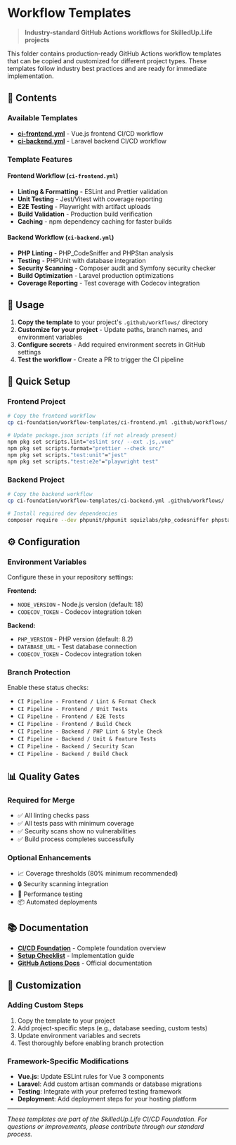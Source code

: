 # Workflow Templates

> **Industry-standard GitHub Actions workflows for SkilledUp.Life projects**

This folder contains production-ready GitHub Actions workflow templates that can be copied and customized for different project types. These templates follow industry best practices and are ready for immediate implementation.

## 📁 Contents

### Available Templates

- **[ci-frontend.yml](./ci-frontend.yml)** - Vue.js frontend CI/CD workflow
- **[ci-backend.yml](./ci-backend.yml)** - Laravel backend CI/CD workflow

### Template Features

#### Frontend Workflow (`ci-frontend.yml`)
- **Linting & Formatting** - ESLint and Prettier validation
- **Unit Testing** - Jest/Vitest with coverage reporting
- **E2E Testing** - Playwright with artifact uploads
- **Build Validation** - Production build verification
- **Caching** - npm dependency caching for faster builds

#### Backend Workflow (`ci-backend.yml`)
- **PHP Linting** - PHP_CodeSniffer and PHPStan analysis
- **Testing** - PHPUnit with database integration
- **Security Scanning** - Composer audit and Symfony security checker
- **Build Optimization** - Laravel production optimizations
- **Coverage Reporting** - Test coverage with Codecov integration

## 🔧 Usage

1. **Copy the template** to your project's `.github/workflows/` directory
2. **Customize for your project** - Update paths, branch names, and environment variables
3. **Configure secrets** - Add required environment secrets in GitHub settings
4. **Test the workflow** - Create a PR to trigger the CI pipeline

## 🚀 Quick Setup

### Frontend Project
```bash
# Copy the frontend workflow
cp ci-foundation/workflow-templates/ci-frontend.yml .github/workflows/

# Update package.json scripts (if not already present)
npm pkg set scripts.lint="eslint src/ --ext .js,.vue"
npm pkg set scripts.format="prettier --check src/"
npm pkg set scripts."test:unit"="jest"
npm pkg set scripts."test:e2e"="playwright test"
```

### Backend Project
```bash
# Copy the backend workflow
cp ci-foundation/workflow-templates/ci-backend.yml .github/workflows/

# Install required dev dependencies
composer require --dev phpunit/phpunit squizlabs/php_codesniffer phpstan/phpstan
```

## ⚙️ Configuration

### Environment Variables
Configure these in your repository settings:

**Frontend:**
- `NODE_VERSION` - Node.js version (default: 18)
- `CODECOV_TOKEN` - Codecov integration token

**Backend:**
- `PHP_VERSION` - PHP version (default: 8.2)
- `DATABASE_URL` - Test database connection
- `CODECOV_TOKEN` - Codecov integration token

### Branch Protection
Enable these status checks:
- `CI Pipeline - Frontend / Lint & Format Check`
- `CI Pipeline - Frontend / Unit Tests`
- `CI Pipeline - Frontend / E2E Tests`
- `CI Pipeline - Frontend / Build Check`
- `CI Pipeline - Backend / PHP Lint & Style Check`
- `CI Pipeline - Backend / Unit & Feature Tests`
- `CI Pipeline - Backend / Security Scan`
- `CI Pipeline - Backend / Build Check`

## 📊 Quality Gates

### Required for Merge
- ✅ All linting checks pass
- ✅ All tests pass with minimum coverage
- ✅ Security scans show no vulnerabilities
- ✅ Build process completes successfully

### Optional Enhancements
- 📈 Coverage thresholds (80% minimum recommended)
- 🔒 Security scanning integration
- 🚀 Performance testing
- 📦 Automated deployments

## 📚 Documentation

- **[CI/CD Foundation](../README.md)** - Complete foundation overview
- **[Setup Checklist](../ci-setup-checklist.md)** - Implementation guide
- **[GitHub Actions Docs](https://docs.github.com/en/actions)** - Official documentation

## 🔄 Customization

### Adding Custom Steps
1. Copy the template to your project
2. Add project-specific steps (e.g., database seeding, custom tests)
3. Update environment variables and secrets
4. Test thoroughly before enabling branch protection

### Framework-Specific Modifications
- **Vue.js**: Update ESLint rules for Vue 3 components
- **Laravel**: Add custom artisan commands or database migrations
- **Testing**: Integrate with your preferred testing framework
- **Deployment**: Add deployment steps for your hosting platform

---

*These templates are part of the SkilledUp.Life CI/CD Foundation. For questions or improvements, please contribute through our standard process.*
